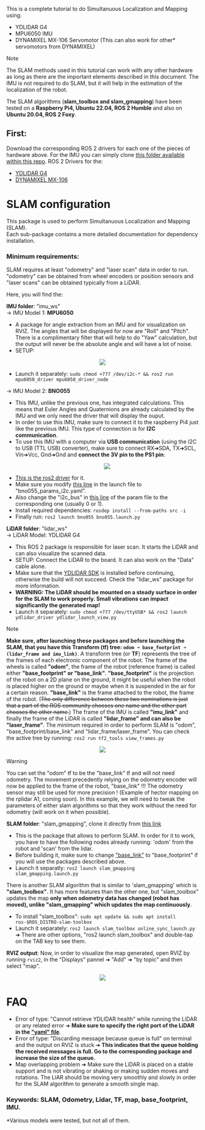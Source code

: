 This is a complete tutorial to do Simultanuous Localization and Mapping using:
- YDLIDAR G4
- MPU6050 IMU
- DYNAMIXEL MX-106 Servomotor (This can also work for other* servomotors from DYNAMIXEL)

>[!NOTE]
>The SLAM methods used in this tutorial can work with any other hardware as long as there are the important elements described in this document.
>The IMU is not required to do SLAM, but it will help in the estimation of the localization of the robot.

The SLAM algorithms (**slam_toolbox and slam_gmapping**) have been tested on a **Raspberry Pi4, Ubuntu 22.04, ROS 2 Humble** and also on **Ubuntu 20.04, ROS 2 Foxy**.

## First:
Download the corresponding ROS 2 drivers for each one of the pieces of hardware above. For the IMU you can simply clone [this folder available within this repo](https://github.com/anasderkaoui/AutoRCX/tree/main/IMU/MPU6050/ros2_mpu6050).
ROS 2 Drivers for the:
- [YDLIDAR G4](https://github.com/YDLIDAR/ydlidar_ros2_driver/tree/humble)
- [DYNAMIXEL MX-106](https://github.com/ROBOTIS-GIT/DynamixelSDK/tree/humble-devel)



# SLAM configuration
This package is used to perform Simultanuous Localization and Mapping (SLAM).<br>
Each sub-package contains a more detailed documentation for dependency installation.<br>

### Minimum requirements:
SLAM requires at least "odometry" and "laser scan" data in order to run. "odometry" can be obtained from wheel encoders or position sensors and "laser scans" can be obtained typically from a LiDAR.

Here, you will find the:

**IMU folder**: "imu_ws"<br>
-> IMU Model 1: **MPU6050**
- A package for angle extraction from an IMU and for visualization on RVIZ. The angles that will be displayed for now are "Roll" and "Pitch". There is a complimentary filter that will help to do "Yaw" calculation, but the output will never be the absolute angle and will have a lot of noise.
- SETUP:<br>

<p align="center">
    <img src="https://github.com/MecaBotiX/m3cooper_ros_2/assets/115218309/2e9da7e4-1e17-41ea-974b-14a80d6caa84">

- Launch it separately: `sudo chmod +777 /dev/i2c-* && ros2 run mpu6050_driver mpu6050_driver_node`

-> IMU Model 2: **BNO055**
- This IMU, unlike the previous one, has integrated calculations. This means that Euler Angles and Quaternions are already calculated by the IMU and we only need the driver that will display the ouput.
- In order to use this IMU, make sure to connect it to the raspberry Pi4 just like the previous IMU. This type of connection is for **I2C communication**.
- To use this IMU with a computer via **USB communication** (using the I2C to USB (TTL USB) converter), make sure to connect RX➜SDA, TX➜SCL, Vin➜Vcc, Gnd➜Gnd and **connect the 3V pin to the PS1 pin**:
  <p align="center">
      <img src="https://github.com/MecaBotiX/m3cooper_ros_2/assets/115218309/fbe41cb9-2cef-43d6-9675-0626d6e7d087">
- [This is the ros2 driver](https://github.com/flynneva/bno055.git) for it.
- Make sure you modify [this line](https://github.com/flynneva/bno055/blob/45e1ff16936101711260c9fda63fbad99376ce3b/launch/bno055.launch.py#L38) in the launch file to "bno055_params_i2c.yaml".
- Also change the "i2c_bus" in [this line](https://github.com/flynneva/bno055/blob/45e1ff16936101711260c9fda63fbad99376ce3b/bno055/params/bno055_params_i2c.yaml#L34) of the param file to the corresponding one (usually 0 or 1).
- Install required dependencies: `rosdep install --from-paths src -i`
- Finally run: `ros2 launch bno055 bno055.launch.py`

**LiDAR folder**: "lidar_ws"<br>
-> LiDAR Model: YDLIDAR G4
- This ROS 2 package is responsible for laser scan. It starts the LiDAR and can also visualize the scanned data.
- SETUP: Connect the LiDAR to the board. It can also work on the "Data" cable alone.
- Make sure that the [YDLIDAR SDK](https://github.com/YDLIDAR/YDLidar-SDK?tab=readme-ov-file#installation) is installed before continuing, otherwise the build will not succeed. Check the "lidar_ws" package for more information.
- **WARNING: The LiDAR should be mounted on a steady surface in order for the SLAM to work properly. Small vibrations can impact significantly the generated map!**
- Launch it separately: `sudo chmod +777 /dev/ttyUSB* && ros2 launch ydlidar_driver ydlidar_launch_view.py`

> [!NOTE]
>**Make sure, after launching these packages and before launching the SLAM, that you have this Transform (tf) tree: `odom ➜ base_footprint ➜ (lidar_frame and imu_link)`**. A transform tree (or **TF**) represents the tree of the frames of each electronic component of the robot. The frame of the wheels is called **"odom"**, the frame of the robot (reference frame) is called either **"base_footprint" or "base_link"**. **"base_footprint"** is the projection of the robot on a 2D plane on the ground, it might be useful when the robot is placed higher on the ground or maybe when it is suspended in the air for a certain reason. **"base_link"** is the frame attached to the robot, the frame of the robot. (~~The only difference between these two nominations is just that a part of the ROS community chooses one name and the other part chooses the other name.~~) The frame of the IMU is called **"imu_link"** and finally the frame of the LiDAR is called **"lidar_frame" and can also be "laser_frame"**. The minimum required in order to perform SLAM is "odom", "base_footprint/base_link" and "lidar_frame/laser_frame". You can check the active tree by running: `ros2 run tf2_tools view_frames.py`
<p align="center">
      <img src="https://github.com/MecaBotiX/m3cooper_ros_2/assets/115218309/08b7b794-b21f-4cc5-bfd9-b6e23134bc5b">

>[!WARNING]
>You can set the "odom" tf to be the "base_link" tf and will not need odometry. The movement precedently relying on the odometry encoder will now be applied to the frame of the robot, "base_link" !!! The odometry sensor may still be used for more precision ! (Example of hector mapping on the rplidar A1, coming soon). In this example, we will need to tweak the parameters of either slam algorithms so that they work without the need for odometry (will work on it when possible).

**SLAM folder**: "slam_gmapping", clone it directly from [this link](https://github.com/Project-MANAS/slam_gmapping)<br>
- This is the package that allows to perform SLAM. In order for it to work, you have to have the following nodes already running: 'odom' from the robot and 'scan' from the lidar.
- Before building it, make sure to change ["base_link"](https://github.com/Project-MANAS/slam_gmapping/blob/3c3de50c071d2c64ffe516e1ed84a574fc447b97/slam_gmapping/src/slam_gmapping.cpp#L62) to "base_footprint" if you will use the packages described above.
- Launch it separatly: `ros2 launch slam_gmapping slam_gmapping.launch.py`

There is another SLAM algorithm that is similar to 'slam_gmapping' which is **"slam_toolbox"**. It has more features than the other one, but "slam_toolbox" updates the map **only when odometry data has changed (robot has moved), unlike "slam_gmapping" which updates the map continuously**.
- To install "slam_toolbox": `sudo apt update && sudo apt install ros-$ROS_DISTRO-slam-toolbox`
- Launch it separately: `ros2 launch slam_toolbox online_sync_launch.py` ➜ There are other options, "ros2 launch slam_toolbox" and double-tap on the TAB key to see them.

**RVIZ output**: Now, in order to visualize the map generated, open RVIZ by running `rviz2`, in the "Displays" pannel ➜ "Add" ➜ "by topic" and then select "map".
<p align="center">
      <img src="https://github.com/MecaBotiX/m3cooper_ros_2/assets/115218309/d626502a-a16f-4877-a7f8-5cfbff3ae2dc">
    
# FAQ
- Error of type: "Cannot retrieve YDLIDAR health" while running the LiDAR or any related error ➜ **Make sure to specify the right port of the LiDAR in the ["yaml" file](https://github.com/MecaBotiX/m3cooper_ros_2/blob/f3ffba6bb7bf43f59c6fc5fd2a0007cef9da1ffb/SLAM/lidar_ws/src/ydlidar_ros2_driver/params/ydlidar.yaml#L3)**.
- Error of type: "Discarding message because queue is full" on terminal and the output on RVIZ is stuck ➜ **This indicates that the queue holding the received messages is full. Go to the corresponding package and increase the size of the queue.**
- Map overlapping problem ➜ Make sure the LiDAR is placed on a stable support and is not vibrating or shaking or making sudden moves and rotations. The LiAR should be moving very smoothly and slowly in order for the SLAM algorithm to generate a smooth single map.

### Keywords: SLAM, Odometry, Lidar, TF, map, base_footprint, IMU.
*Various models were tested, but not all of them.
